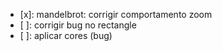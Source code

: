 - [x]: mandelbrot: corrigir comportamento zoom
- [ ]: corrigir bug no rectangle
- [ ]: aplicar cores (bug)
